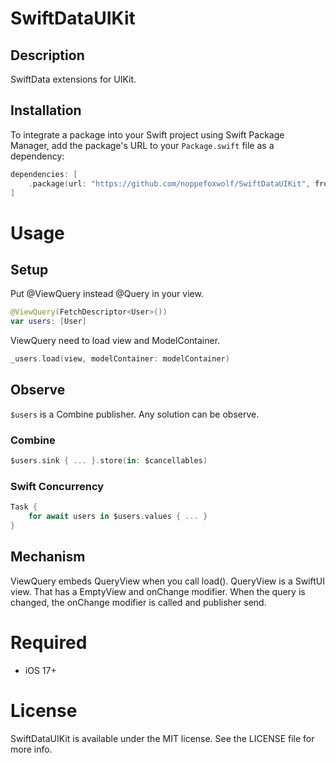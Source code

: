 # SwiftDataUIKit

## Description
SwiftData extensions for UIKit.

## Installation
To integrate a package into your Swift project using Swift Package Manager, add the package's URL to your `Package.swift` file as a dependency:

```swift
dependencies: [
    .package(url: "https://github.com/noppefoxwolf/SwiftDataUIKit", from: "0.0.1")
]
```

# Usage

## Setup

Put @ViewQuery instead @Query in your view.

```swift
@ViewQuery(FetchDescriptor<User>())
var users: [User]
```

ViewQuery need to load view and ModelContainer.

```swift
_users.load(view, modelContainer: modelContainer)
```

## Observe

`$users` is a Combine publisher. Any solution can be observe.

### Combine
```swift
$users.sink { ... }.store(in: $cancellables)
```

### Swift Concurrency
```swift
Task {
    for await users in $users.values { ... }
}
```

## Mechanism

ViewQuery embeds QueryView when you call load().
QueryView is a SwiftUI view. That has a EmptyView and onChange modifier.
When the query is changed, the onChange modifier is called and publisher send.

# Required

- iOS 17+

# License

SwiftDataUIKit is available under the MIT license. See the LICENSE file for more info.